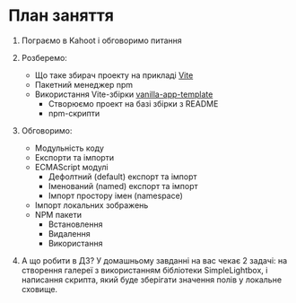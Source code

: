 # План заняття

1. Пограємо в Kahoot і обговоримо питання

2. Розберемо:

   - Що таке збирач проекту на прикладі [Vite](https://vitejs.dev/)
   - Пакетний менеджер npm
   - Використання Vite-збірки
     [vanilla-app-template](https://github.com/goitacademy/vanilla-app-template)
     - Створюємо проект на базі збірки з README
     - npm-скрипти

3. Обговоримо:

   - Модульність коду
   - Експорти та імпорти
   - ECMAScript модулі
     - Дефолтний (default) експорт та імпорт
     - Іменований (named) експорт та імпорт
     - Імпорт простору імен (namespace)
   - Імпорт локальних зображень
   - NPM пакети
     - Встановлення
     - Видалення
     - Використання

4. А що робити в ДЗ? У домашньому завданні на вас чекає 2 задачі: на створення
   галереї з використанням бібліотеки SimpleLightbox, і написання скрипта, який
   буде зберігати значення полів у локальне сховище.
